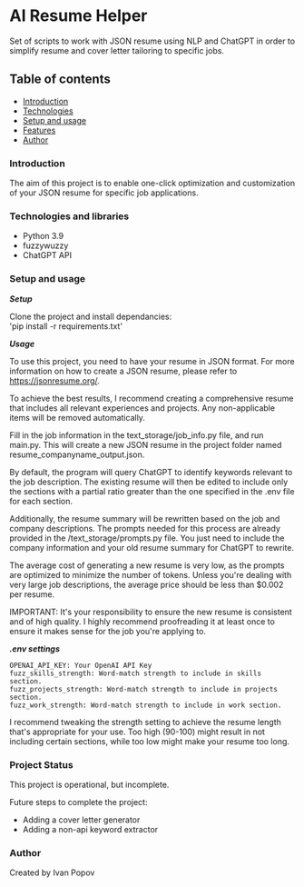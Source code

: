 # AI Resume Helper

Set of scripts to work with JSON resume using NLP and ChatGPT in order to simplify resume and cover letter tailoring to specific jobs. 

## Table of contents

* [Introduction](#Introduction)
* [Technologies](#Technologies)
* [Setup and usage](#setup-and-usage)
* [Features](#features)
* [Author](#Author)

### Introduction

The aim of this project is to enable one-click optimization and customization of your JSON resume for specific job applications.
### Technologies and libraries

* Python 3.9
* fuzzywuzzy
* ChatGPT API

### Setup and usage

***Setup***

Clone the project and install dependancies: \
'pip install -r requirements.txt'

***Usage***

To use this project, you need to have your resume in JSON format. For more information on how to create a JSON resume, please refer to https://jsonresume.org/.

To achieve the best results, I recommend creating a comprehensive resume that includes all relevant experiences and projects. Any non-applicable items will be removed automatically.

Fill in the job information in the text_storage/job_info.py file, and run main.py. This will create a new JSON resume in the project folder named resume_companyname_output.json.

By default, the program will query ChatGPT to identify keywords relevant to the job description. The existing resume will then be edited to include only the sections with a partial ratio greater than the one specified in the .env file for each section.

Additionally, the resume summary will be rewritten based on the job and company descriptions. The prompts needed for this process are already provided in the /text_storage/prompts.py file. You just need to include the company information and your old resume summary for ChatGPT to rewrite.

The average cost of generating a new resume is very low, as the prompts are optimized to minimize the number of tokens. Unless you're dealing with very large job descriptions, the average price should be less than $0.002 per resume.

IMPORTANT: It's your responsibility to ensure the new resume is consistent and of high quality. I highly recommend proofreading it at least once to ensure it makes sense for the job you're applying to.

***.env settings***
```
OPENAI_API_KEY: Your OpenAI API Key
fuzz_skills_strength: Word-match strength to include in skills section.
fuzz_projects_strength: Word-match strength to include in projects section.
fuzz_work_strength: Word-match strength to include in work section.
```

I recommend tweaking the strength setting to achieve the resume length that's appropriate for your use.
Too high (90-100) might result in not including certain sections, while too low might make 
your resume too long.

### Project Status
This project is operational, but incomplete.

Future steps to complete the project:

* Adding a cover letter generator
* Adding a non-api keyword extractor

### Author

Created by Ivan Popov

